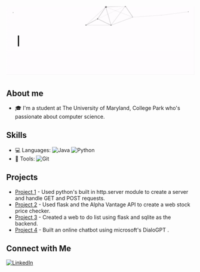 # <img src="https://github.com/Rishitg04/Rishitg04/blob/main/Github%20Header.gif">

## About me
- 🎓 I'm a student at The University of Maryland, College Park who's passionate about computer science.

## Skills
- 💻 Languages: ![Java](https://img.shields.io/badge/-Java-333333?style=flat) ![Python](https://img.shields.io/badge/-Python-333333?style=flat)
- 🔧 Tools: ![Git](https://img.shields.io/badge/-Git-333333?style=flat&logo=git) 

## Projects
- [Project 1](https://github.com/Rishitg04/Summer-2024-Simple-Web-Server-) - Used python's built in http.server module to create a server and handle GET and POST requests.
- [Project 2](https://github.com/Rishitg04/Summer-2024-Stock-Tracker-Web-App) - Used flask and the Alpha Vantage API to create a web stock price checker.
- [Project 3](https://github.com/Rishitg04/Summer-2024-Web-To-do-list-with-login) - Created a web to do list using flask and sqlite as the backend.
- [Project 4](https://github.com/Rishitg04/Summer-2024-Chatbot-with-DialoGPT-) - Built an online chatbot using microsoft's DialoGPT  .


## Connect with Me
[![LinkedIn](https://img.shields.io/badge/-LinkedIn-0077B5?style=flat&logo=linkedin)](https://www.linkedin.com/in/rishit-ghosh-077a24162/)

